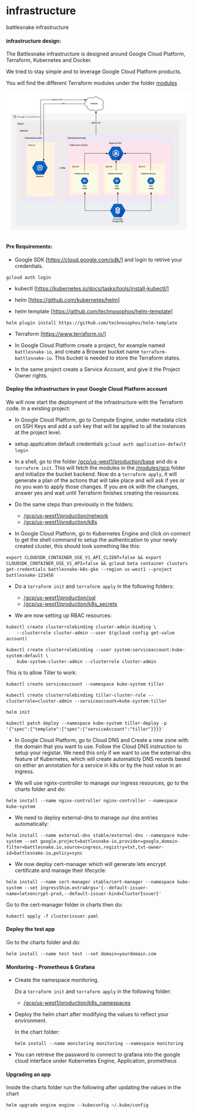 # infrastructure

battlesnake infrastructure

#### infrastructure design:

The Battlesnake infrastructure is designed around Google Cloud Platform, Terraform, Kubernetes and Docker.

We tried to stay simple and to leverage Google Cloud Platform products.

You will find the different Terraform modules under the folder [modules](/modules)

![infra design](/img/infra_diagram.png)

#### Pre Requirements:

- Google SDK [https://cloud.google.com/sdk/] and login to retrive your credentials.

```
gcloud auth login
```

- kubectl [https://kubernetes.io/docs/tasks/tools/install-kubectl/]

- helm [https://github.com/kubernetes/helm]

- helm template [https://github.com/technosophos/helm-template]

```
helm plugin install https://github.com/technosophos/helm-template
```

- Terraform [https://www.terraform.io/]

* In Google Cloud Platform create a project, for example named `battlesnake-io`, and create a Browser bucket name `terraform-battlesnake-io`. This bucket is needed to store the Terraform states.

* In the same project create a Service Account, and give it the Project Owner rights.

#### Deploy the infrastructure in your Google Cloud Platform account

We will now start the deployment of the infrastructure with the Terraform code. In a existing project:

- In Google Cloud Platform, go to Compute Engine, under metadata click on SSH Keys and add a ssh key that will be applied to all the instances at the project level.
- setup application default credentials `gcloud auth application-default login`

- In a shell, go to the folder [/gcp/us-west1/production/base](gcp/us-west1/production/base) and do a `terraform init`. This will fetch the modules in the [/modules/gcp](modules/gcp) folder and initialize the bucket backend. Now do a `terraform apply`, it will generate a plan of the actions that will take place and will ask if yes or no you wan to apply those changes. If you are ok with the changes, answer yes and wait until Terraform finishes creating the resources.

- Do the same steps than previously in the folders:

  - [/gcp/us-west1/production/network](gcp/us-west1/production/network)
  - [/gcp/us-west1/production/k8s](gcp/us-west1/production/k8s)

- In Google Cloud Platform, go to Kubernetes Engine and click on connect to get the shell command to setup the authentication to your newly created cluster, this should look something like this:

```
export CLOUDSDK_CONTAINER_USE_V1_API_CLIENT=false && export CLOUDSDK_CONTAINER_USE_V1_API=false && gcloud beta container clusters get-credentials battlesnake-k8s-gke --region us-west1 --project battlesnake-123456
```

- Do a `terraform init` and `terraform apply` in the following folders:

  - [/gcp/us-west1/production/sql](gcp/us-west1/production/sql)
  - [/gcp/us-west1/production/k8s_secrets](gcp/us-west1/production/k8s_secrets)

- We are now setting up RBAC resources:

```
kubectl create clusterrolebinding cluster-admin-binding \
    --clusterrole cluster-admin --user $(gcloud config get-value account)
```

```
kubectl create clusterrolebinding --user system:serviceaccount:kube-system:default \
    kube-system-cluster-admin --clusterrole cluster-admin
```

This is to allow Tiller to work:

```
kubectl create serviceaccount --namespace kube-system tiller
```

```
kubectl create clusterrolebinding tiller-cluster-rule --clusterrole=cluster-admin --serviceaccount=kube-system:tiller
```

```
helm init
```

```
kubectl patch deploy --namespace kube-system tiller-deploy -p '{"spec":{"template":{"spec":{"serviceAccount":"tiller"}}}}'
```

- In Google Cloud Platform, go to Cloud DNS and Create a new zone with the domain that you want to use. Follow the Cloud DNS instruction to setup your registar. We need this only if we want to use the external-dns feature of Kubernetes, which will create automaticly DNS records based on either an annotation for a service in k8s or by the host value in an ingress.

- We will use nginx-controller to manage our ingress resources, go to the charts folder and do:

```
helm install --name nginx-controller nginx-controller --namespace kube-system
```

- We need to deploy external-dns to manage our dns entries automatically:

```
helm install --name external-dns stable/external-dns --namespace kube-system --set google.project=battlesnake-io,provider=google,domain-filter=battlesnake.io,source=ingress,registry=txt,txt-owner-id=battlesnake-io,policy=sync
```

- We now deploy cert-manager which will generate lets encrypt certificate and manage their lifecycle:

```
helm install --name cert-manager stable/cert-manager --namespace kube-system --set ingressShim.extraArgs='{--default-issuer-name=letsencrypt-prod,--default-issuer-kind=ClusterIssuer}'
```

Go to the cert-manager folder in charts then do:

```
kubectl apply -f clusterissuer.yaml
``` 
#### Deploy the test app

Go to the charts folder and do:

```
helm install --name test test --set domain=yourdomain.com
```

#### Monitoring - Prometheus & Grafana

- Create the namespace monitoring.


    Do a `terraform init` and `terraform apply` in the following folder:

    - [/gcp/us-west1/production/k8s_namespaces](/gcp/us-west1/production/k8s_namespaces)

- Deploy the helm chart after modifying the values to reflect your environment.

    In the chart folder:
    ```
    helm install --name monitoring monitoring --namespace monitoring
    ```

- You can retrieve the password to connect to grafana into the google cloud interface under Kubernetes Engine, Application, prometheus

#### Upgrading an app

Inside the charts folder run the following after updating the values in the chart

```
helm upgrade engine engine --kubeconfig ~/.kube/config
```

